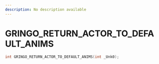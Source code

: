 ```yaml
---
description: No description available 
---
```


# GRINGO_RETURN_ACTOR_TO_DEFAULT_ANIMS

```cpp
int GRINGO_RETURN_ACTOR_TO_DEFAULT_ANIMS(int _Unk0);
```